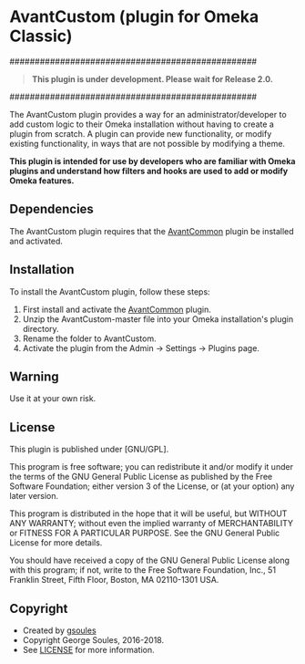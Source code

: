 # AvantCustom (plugin for Omeka Classic)

#################################################

> **This plugin is under development. Please wait for Release 2.0.**

#################################################

The AvantCustom plugin provides a way for an administrator/developer to add custom logic to their Omeka installation
without having to create a plugin from scratch. A plugin can provide new functionality, or modify existing functionality,
in ways that are not possible by modifying a theme.

**This plugin is intended for use by developers who are familiar with Omeka plugins and understand how filters and hooks
are used to add or modify Omeka features.**


## Dependencies
The AvantCustom plugin requires that the [AvantCommon](https://github.com/gsoules/AvantCommon) plugin be installed and activated.

## Installation

To install the AvantCustom plugin, follow these steps:

1. First install and activate the [AvantCommon](https://github.com/gsoules/AvantCommon) plugin.
1. Unzip the AvantCustom-master file into your Omeka installation's plugin directory.
1. Rename the folder to AvantCustom.
1. Activate the plugin from the Admin → Settings → Plugins page.

## Warning

Use it at your own risk.

##  License

This plugin is published under [GNU/GPL].

This program is free software; you can redistribute it and/or modify it under
the terms of the GNU General Public License as published by the Free Software
Foundation; either version 3 of the License, or (at your option) any later
version.

This program is distributed in the hope that it will be useful, but WITHOUT
ANY WARRANTY; without even the implied warranty of MERCHANTABILITY or FITNESS
FOR A PARTICULAR PURPOSE. See the GNU General Public License for more
details.

You should have received a copy of the GNU General Public License along with
this program; if not, write to the Free Software Foundation, Inc.,
51 Franklin Street, Fifth Floor, Boston, MA 02110-1301 USA.

Copyright
---------

* Created by [gsoules](https://github.com/gsoules)
* Copyright George Soules, 2016-2018.
* See [LICENSE](https://github.com/gsoules/AvantCustom/blob/master/LICENSE) for more information.
